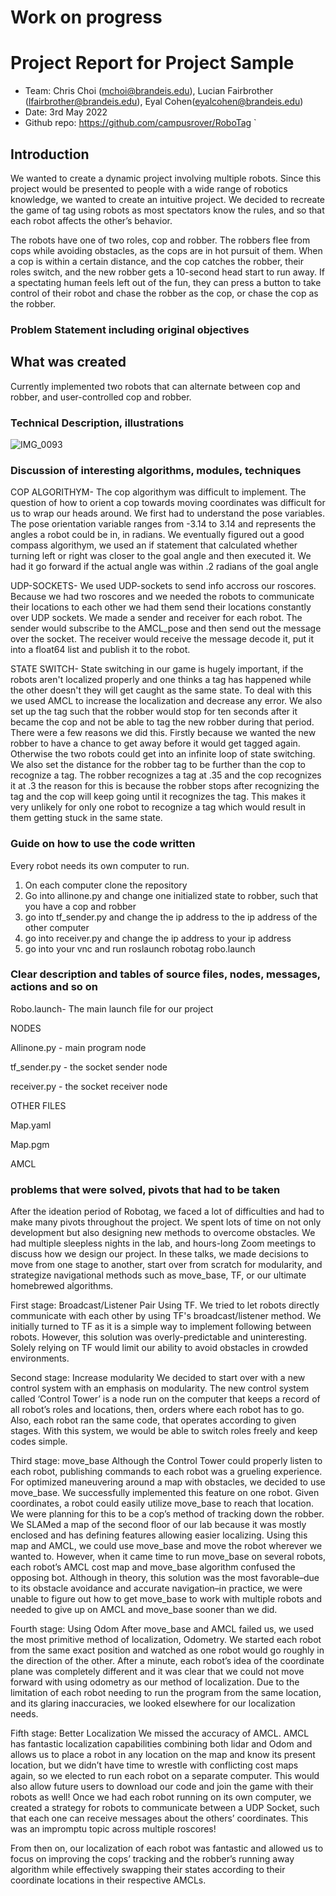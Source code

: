 # Work on progress
 
# Project Report for Project Sample
* Team: Chris Choi (mchoi@brandeis.edu), Lucian Fairbrother (lfairbrother@brandeis.edu),
Eyal Cohen(eyalcohen@brandeis.edu)
* Date: 3rd May 2022
* Github repo: https://github.com/campusrover/RoboTag
`
## Introduction
We wanted to create a dynamic project involving multiple robots. Since this project would be presented to people with a wide range of robotics knowledge, we wanted to create an intuitive project. We decided to recreate the game of tag using robots as most spectators know the rules, and so that each robot affects the other’s behavior.
 
The robots have one of two roles, cop and robber. The robbers flee from cops while avoiding obstacles, as the cops are in hot pursuit of them. When a cop is within a certain distance, and the cop catches the robber, their roles switch, and the new robber gets a 10-second head start to run away. If a spectating human feels left out of the fun, they can press a button to take control of their robot and chase the robber as the cop, or chase the cop as the robber.

 
### Problem Statement including original objectives

 
## What was created
Currently implemented two robots that can alternate between cop and robber, and user-controlled cop and robber. 
 
### Technical Description, illustrations
 ![IMG_0093](https://user-images.githubusercontent.com/92168798/166615484-2d3fd134-8995-4355-a80a-2a7a8d54f7e9.jpg)

### Discussion of interesting algorithms, modules, techniques
 COP ALGORITHYM-
    The cop algorithym was difficult to implement. The question of how to orient a cop towards moving coordinates was difficult for us to wrap our heads around. We first had to understand the pose variables. The pose orientation variable ranges from -3.14 to 3.14 and represents the angles a robot could be in, in radians. We eventually figured out a good compass algorithym, we used an if statement that calculated whether turning left or right was closer to the goal angle and then executed it. We had it go forward if the actual angle was within .2 radians of the goal angle
    
UDP-SOCKETS-
    We used UDP-sockets to send info accross our roscores. Because we had two roscores and we needed the robots to communicate their locations to each other we had them send their locations constantly over UDP sockets. We made a sender and receiver for each robot. The sender would subscribe to the AMCL_pose and then send out the message over the socket. The receiver would receive the message decode it, put it into a float64 list and publish it to the robot. 
    
STATE SWITCH-
    State switching in our game is hugely important, if the robots aren't localized properly and one thinks a tag has happened while the other doesn't they will get caught as the same state. To deal with this we used AMCL to increase the localization and decrease any error. We also set up the tag such that the robber would stop for ten seconds after it became the cop and not be able to tag the new robber during that period. There were a few reasons we did this. Firstly because we wanted the new robber to have a chance to get away before it would get tagged again. Otherwise the two robots could get into an infinite loop of state switching. We also set the distance for the robber tag to be further than the cop to recognize a tag. The robber recognizes a tag at .35 and the cop recognizes it at .3 the reason for this is because the robber stops after recognizing the tag and the cop will keep going until it recognizes the tag. This makes it very unlikely for only one robot to recognize a tag which would result in them getting stuck in the same state.
    
 
### Guide on how to use the code written
Every robot needs its own computer to run. 
1. On each computer clone the repository
2. Go into allinone.py and change one initialized state to robber, such that you have a cop and robber
3. go into tf_sender.py and change the ip address to the ip address of the other computer
4. go into receiver.py and change the ip address to your ip address
5. go into your vnc and run roslaunch robotag robo.launch

### Clear description and tables of source files, nodes, messages, actions and so on
 
 Robo.launch- The main launch file for our project
 
 NODES

  Allinone.py - main program node
  
  tf_sender.py - the socket sender node
  
  receiver.py - the socket receiver node
 
 OTHER FILES
 
  Map.yaml
  
  Map.pgm
  
  AMCL
  
### problems that were solved, pivots that had to be taken
After the ideation period of Robotag, we faced a lot of difficulties and had to make many pivots throughout the project. We spent lots of time on not only development but also designing new methods to overcome obstacles. We had multiple sleepless nights in the lab, and hours-long Zoom meetings to discuss how we design our project. In these talks, we made decisions to move from one stage to another, start over from scratch for modularity, and strategize navigational methods such as move_base, TF, or our ultimate homebrewed algorithms. 
 
First stage: Broadcast/Listener Pair Using TF.
We tried to let robots directly communicate with each other by using TF's broadcast/listener method. We initially turned to TF as it is a simple way to implement following between robots. However, this solution was overly-predictable and uninteresting. Solely relying on TF would limit our ability to avoid obstacles in crowded environments.
 
Second stage: Increase modularity
We decided to start over with a new control system with an emphasis on modularity. 
The new control system called ‘Control Tower’ is a node run on the computer that keeps a record of all robot’s roles and locations, then, orders where each robot has to go. Also, each robot ran the same code, that operates according to given stages. With this system, we would be able to switch roles freely and keep codes simple. 
 
Third stage: move_base
Although the Control Tower could properly listen to each robot, publishing commands to each robot was a grueling experience. For optimized maneuvering around a map with obstacles, we decided to use move_base. We successfully implemented this feature on one robot. Given coordinates, a robot could easily utilize move_base to reach that location. We were planning for this to be a cop’s method of tracking down the robber. We SLAMed a map of the second floor of our lab because it was mostly enclosed and has defining features allowing easier localizing. Using this map and AMCL, we could use move_base and move the robot wherever we wanted to. However, when it came time to run move_base on several robots, each robot’s AMCL cost map and move_base algorithm confused the opposing bot. Although in theory, this solution was the most favorable–due to its obstacle avoidance and accurate navigation–in practice, we were unable to figure out how to get move_base to work with multiple robots and needed to give up on AMCL and move_base sooner than we did.
 
 
Fourth stage: Using Odom
After move_base and AMCL failed us, we used the most primitive method of localization, Odometry. We started each robot from the same exact position and watched as one robot would go roughly in the direction of the other. After a minute, each robot’s idea of the coordinate plane was completely different and it was clear that we could not move forward with using odometry as our method of localization. Due to the limitation of each robot needing to run the program from the same location, and its glaring inaccuracies, we looked elsewhere for our localization needs.
 
Fifth stage: Better Localization
We missed the accuracy of AMCL. AMCL has fantastic localization capabilities combining both lidar and Odom and allows us to place a robot in any location on the map and know its present location, but we didn’t have time to wrestle with conflicting cost maps again, so we elected to run each robot on a separate computer. This would also allow future users to download our code and join the game with their robots as well! Once we had each robot running on its own computer, we created a strategy for robots to communicate between a UDP Socket, such that each one can receive messages about the others’ coordinates. This was an impromptu topic across multiple roscores!
 
From then on, our localization of each robot was fantastic and allowed us to focus on improving the cops’ tracking and the robber’s running away algorithm while effectively swapping their states according to their coordinate locations in their respective AMCLs.


